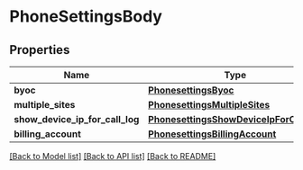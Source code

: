 # PhoneSettingsBody

## Properties
Name | Type | Description | Notes
------------ | ------------- | ------------- | -------------
**byoc** | [**PhonesettingsByoc**](PhonesettingsByoc.md) |  | [optional] 
**multiple_sites** | [**PhonesettingsMultipleSites**](PhonesettingsMultipleSites.md) |  | [optional] 
**show_device_ip_for_call_log** | [**PhonesettingsShowDeviceIpForCallLog**](PhonesettingsShowDeviceIpForCallLog.md) |  | [optional] 
**billing_account** | [**PhonesettingsBillingAccount**](PhonesettingsBillingAccount.md) |  | [optional] 

[[Back to Model list]](../README.md#documentation-for-models) [[Back to API list]](../README.md#documentation-for-api-endpoints) [[Back to README]](../README.md)

